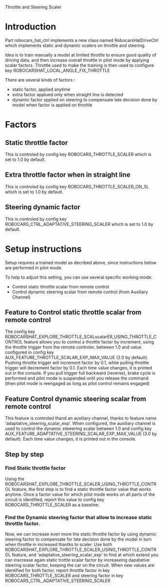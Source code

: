 Throttle and Steering Scaler

# Introduction

Part robocars_hat_ctrl implements a new class named RobocarsHatDriveCtrl which implements static and dynamic scalers on throttle and steering.

Idea is to train manually a model at limited throttle to ensure good quality of driving data, and then increase overall throttle in pilot mode by applying scalar factors.
Throttle used to make the training is then used to configure key ROBOCARSHAT_LOCAL_ANGLE_FIX_THROTTLE

There are several kinds of factors :
- static factor, applied anytime
- extra factor applued only when straight line is detected
- dynamic factor spplied on steering to compensate late decision done by model when factor is applied on throttle

# Factors 

## Static throttle factor
This is controled by config key ROBOCARS_THROTTLE_SCALER which is set to 1.0 by default.

## Extra throttle factor when in straight line
This is controled by config key ROBOCARS_THROTTLE_SCALER_ON_SL which is set to 1.0 by default.

## Steering dynamic factor
This is controled by config key ROBOCARS_CTRL_ADAPTATIVE_STEERING_SCALER which is set to 1.0 by default.

# Setup instructions

Setup requires a trained model as decribed above, since instructions below are performed in pilot mode.

To help to adjust this setting, you can use several specific working mode:
- Control static throttle scalar from remote control
- Control dynamic steering scalar from remote control (from Auxiliary Channel)

## Feature to Control static throttle scalar from remote control
The config key ROBOCARSHAT_EXPLORE_THROTTLE_SCALscalarER_USING_THROTTLE_CONTROL feature allows you to control a throttle factor by increment, using the throttle trigger from the remote controler, between 1.0 and value configured in config key AUX_FEATURE_THROTTLE_SCALAR_EXP_MAX_VALUE (2.0 by default). Pushing throttle trigger will increment factor by 0.1, while pulling throttle trigger will decrement factor by 0.1. Each time value changes, it is printed out in the console. If you pull trigger full backward (reverse), brake cycle is performed and pilot mode is suspended until you release the command (then pilot mode is reengaged as long as pilot control remains engaged) 

## Feature Control dynamic steering scalar from remote control
This feature is controled thand an auxiliary channel, thanks to feature name 'adaptative_steering_scalar_exp'. When configured, the auxiliary channel is used to control the dynamic stewering scalar between 1.0 and config key  AUX_FEATURE_ADAPTATIVE_STEERING_SCALAR_EXP_MAX_VALUE (3.0 by default). Each time value changes, it is printed out in the console.

## Step by step
### Find Static throttle factor
Using the ROBOCARSHAT_EXPLORE_THROTTLE_SCALER_USING_THROTTLE_CONTROL feature, the first step is to find a static throttle factor value that works anytime.
Once a factor value for which pilot mode works on all parts of the circuit is identified, report this value to config key ROBOCARS_THROTTLE_SCALER as a baseline.

### Find the Dynamic steering factor that allow to increase static throttle factor.
Now, we can increase even more the static throttle factor by using dynamic steering factor to compensate for late decision done by the model in turn when throttle in increased thantks to scaler. 
Use both ROBOCARSHAT_EXPLORE_THROTTLE_SCALER_USING_THROTTLE_CONTROL feature, and 'adaptative_steering_scalar_exp' to find at which extend you can inscrease again static trottle scalar factor by increaseing dapatative steering scalar factor, keeping the car on the circuit. When new values are identified for both factor, report throttle factor in key ROBOCARS_THROTTLE_SCALER and steering factor in key ROBOCARS_CTRL_ADAPTATIVE_STEERING_SCALER


